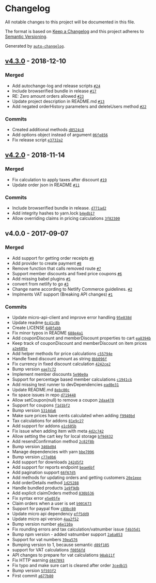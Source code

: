 # Changelog

All notable changes to this project will be documented in this file.

The format is based on [Keep a Changelog](http://keepachangelog.com/en/1.0.0/)
and this project adheres to [Semantic Versioning](http://semver.org/spec/v2.0.0.html).

Generated by [`auto-changelog`](https://github.com/CookPete/auto-changelog).

## [v4.3.0](https://github.com/netlify/gocommerce-js/compare/v4.2.0...v4.3.0) - 2018-12-10

### Merged

- Add autochange-log and release scripts [`#24`](https://github.com/netlify/gocommerce-js/pull/24)
- Include browserified bundle in release [`#17`](https://github.com/netlify/gocommerce-js/pull/17)
- RE: Zero amount orders allowed [`#23`](https://github.com/netlify/gocommerce-js/pull/23)
- Update project description in README.md [`#13`](https://github.com/netlify/gocommerce-js/pull/13)
- Add negated orderHistory parameters and deleteUsers method [`#22`](https://github.com/netlify/gocommerce-js/pull/22)

### Commits

- Created additional methods [`d8524c8`](https://github.com/netlify/gocommerce-js/commit/d8524c8d295dc9bb859a0ec674781229b78ef831)
- Add options object instead of argument  [`06fe856`](https://github.com/netlify/gocommerce-js/commit/06fe85632ab09137fbc66b9aaa8b4432ad86e527)
- Fix release script [`e3732a2`](https://github.com/netlify/gocommerce-js/commit/e3732a2b3e56b50316b33421153238eac29d0b7f)

## [v4.2.0](https://github.com/netlify/gocommerce-js/compare/v4.0.0...v4.2.0) - 2018-11-14

### Merged

- Fix calculation to apply taxes after discount [`#19`](https://github.com/netlify/gocommerce-js/pull/19)
- Update order json in README [`#11`](https://github.com/netlify/gocommerce-js/pull/11)

### Commits

- Include browserified bundle in release. [`d771ad2`](https://github.com/netlify/gocommerce-js/commit/d771ad200ee087e6dfd96b1cfe550ff95b706419)
- Add integrity hashes to yarn.lock [`b4edb17`](https://github.com/netlify/gocommerce-js/commit/b4edb17dd1856b47c4d43ba282819bdab0927ac0)
- Allow overriding claims in pricing calculations [`3f82300`](https://github.com/netlify/gocommerce-js/commit/3f82300169c706eb7b5fc5e3ecee42b97cf797a8)

## v4.0.0 - 2017-09-07

### Merged

- Add support for getting order receipts [`#9`](https://github.com/netlify/gocommerce-js/pull/9)
- Add provider to create payment [`#8`](https://github.com/netlify/gocommerce-js/pull/8)
- Remove function that calls removed route [`#7`](https://github.com/netlify/gocommerce-js/pull/7)
- Support member discounts and fixed price coupons [`#6`](https://github.com/netlify/gocommerce-js/pull/6)
- Add missing babel plugins [`#5`](https://github.com/netlify/gocommerce-js/pull/5)
- convert from netlify to go [`#3`](https://github.com/netlify/gocommerce-js/pull/3)
- Change name according to Netlify Commerce guidelines. [`#2`](https://github.com/netlify/gocommerce-js/pull/2)
- Implments VAT support (Breaking API changes) [`#1`](https://github.com/netlify/gocommerce-js/pull/1)

### Commits

- Update micro-api-client and improve error handling [`95e838d`](https://github.com/netlify/gocommerce-js/commit/95e838d69d77a513ce2200b4ecdd3747eb546f0b)
- Update readme [`6c41c8b`](https://github.com/netlify/gocommerce-js/commit/6c41c8be536f794d090ac991c09f9a510f3f65a1)
- Create LICENSE [`640fabb`](https://github.com/netlify/gocommerce-js/commit/640fabb103cedd0d9477d1a5eb28c17168ec1f7f)
- Fix minor typos in README [`688e4a1`](https://github.com/netlify/gocommerce-js/commit/688e4a17ee8a4e9f20e1730f0d9016a7a3b06320)
- Add couponDiscount and memberDiscount properties to cart [`ea8394b`](https://github.com/netlify/gocommerce-js/commit/ea8394bbe9370036fe77445d520e8fe4d8b4d020)
- Keep track of couponDiscount and memberDiscount on item prices [`a2e685e`](https://github.com/netlify/gocommerce-js/commit/a2e685e11f3772fa04c5aa8e8955e475791e636f)
- Add helper methods for price calculations [`c55794e`](https://github.com/netlify/gocommerce-js/commit/c55794e8846a61e9307724c43b524505a916a946)
- Handle fixed discount amount as string [`0bb096f`](https://github.com/netlify/gocommerce-js/commit/0bb096fd1809cda7fe47e5c961597d8d49a8f6f6)
- Fix currency in fixed discount calculation [`4242ce2`](https://github.com/netlify/gocommerce-js/commit/4242ce2e3c3e9a7b442067e7313fa7258669db8b)
- Bump version [`eae7c72`](https://github.com/netlify/gocommerce-js/commit/eae7c72bbf55c52ef49e4d398cd9a34121961b3a)
- Implement member discounts [`5e90e0a`](https://github.com/netlify/gocommerce-js/commit/5e90e0a3aea2dff86eb55365b93e1b02201118aa)
- Support for percentage based member calculations [`c1941cb`](https://github.com/netlify/gocommerce-js/commit/c1941cb9e7752774017f9ed7f9892e9ee36aca97)
- Add missing test runner to devDependencies [`ead0e31`](https://github.com/netlify/gocommerce-js/commit/ead0e31ec06c696b32deaebb49718f2578fc26f3)
- Update README.md [`8ebc00c`](https://github.com/netlify/gocommerce-js/commit/8ebc00c426814a8bdf23b54ebd6ad6202bdb53db)
- fix space issues in repo [`d719448`](https://github.com/netlify/gocommerce-js/commit/d719448f2044c76d38394106166a1ca2ca8674b9)
- Allow setCoupon(null) to remove a coupon [`2daa478`](https://github.com/netlify/gocommerce-js/commit/2daa478d295e5a6a6974f24bc0d6896aa98f27af)
- Support for coupons [`f1d1bf2`](https://github.com/netlify/gocommerce-js/commit/f1d1bf26e0e91b0ce08975a725999a3f6509440c)
- Bump version [`5314da6`](https://github.com/netlify/gocommerce-js/commit/5314da60d2d070c8c4571178a7c592d8c523916f)
- Make sure prices have cents calculated when adding [`f9940bd`](https://github.com/netlify/gocommerce-js/commit/f9940bdf80665512d1cdfd9b09af5a0cea1c5297)
- Tax calculations for addons [`81e9c27`](https://github.com/netlify/gocommerce-js/commit/81e9c27c9c1d38a5303091adeff266b8bb59772f)
- Add support for addons [`e1c605b`](https://github.com/netlify/gocommerce-js/commit/e1c605b598fc518fee7b70f31297401c5a50d070)
- Fix  issue when adding item with meta [`4d2c742`](https://github.com/netlify/gocommerce-js/commit/4d2c7424a91da7ec1f80a46d9187f99a6e32ffca)
- Allow setting the cart key for local storage [`bf9d432`](https://github.com/netlify/gocommerce-js/commit/bf9d43280ea91a15a45b329bdc5618bfee85224c)
- Add resendConfirmation method [`2c82f8b`](https://github.com/netlify/gocommerce-js/commit/2c82f8b14119727fcc0d8457787c42e0495be240)
- Bump version [`346bd04`](https://github.com/netlify/gocommerce-js/commit/346bd0413fce1dee7076fc4f9f1af58e2728bb44)
- Manage dependencies with yarn [`bbe7096`](https://github.com/netlify/gocommerce-js/commit/bbe70964b6fd9be889053fa995943f050515d694)
- Bump version [`c77e0b6`](https://github.com/netlify/gocommerce-js/commit/c77e0b6415327b113a8c8513250d916b120aaad8)
- Add support for downloads [`242d5f2`](https://github.com/netlify/gocommerce-js/commit/242d5f20cc3783adadc53c1eef69725a6ab4695a)
- Add support for reports endpoint [`beae6bf`](https://github.com/netlify/gocommerce-js/commit/beae6bf5527b4ba2a830910934c69658bb576ffa)
- Add pagination support [`66f67d5`](https://github.com/netlify/gocommerce-js/commit/66f67d5777bcd2a61340534a651ab2a9beb1570e)
- Add methods for updating orders and getting customers [`20e1eee`](https://github.com/netlify/gocommerce-js/commit/20e1eee3adbf5161891aad82a274e20ca54aa336)
- Add orderDetails method [`1d25288`](https://github.com/netlify/gocommerce-js/commit/1d252881e6f0d2f6c0ed1cfb8d309d820a1423af)
- Handle bundled products [`1e9f9db`](https://github.com/netlify/gocommerce-js/commit/1e9f9db38041a2a73c7b07dee920a62add140712)
- Add explicit claimOrders method [`830b536`](https://github.com/netlify/gocommerce-js/commit/830b5360201bba2235259f350f5a8bd69de0af06)
- Fix syntax error [`e5e05fe`](https://github.com/netlify/gocommerce-js/commit/e5e05fe3b143c3d610a93b27812a73032b958273)
- Claim orders when a user is set [`b901673`](https://github.com/netlify/gocommerce-js/commit/b901673db6eb04b959c53e9ff086da22f9abedf6)
- Support for paypal flow [`c89bc80`](https://github.com/netlify/gocommerce-js/commit/c89bc80e8fe64abb8c0b5f3beba1e550ab89d011)
- Update micro api dependency [`eff5dd9`](https://github.com/netlify/gocommerce-js/commit/eff5dd9f46719c6a057dbd3dd61b201dca6a6eaa)
- Update micro api version [`4aa2f52`](https://github.com/netlify/gocommerce-js/commit/4aa2f52d6a64add0bd8e5158c2e3a603ce1dcbd3)
- Bump version number [`e6e110a`](https://github.com/netlify/gocommerce-js/commit/e6e110a1637a10ba17f1d7f4b3e6832e43d18c7f)
- Fix rounding errors and tax calculation/vatnumber issue [`f4b35d1`](https://github.com/netlify/gocommerce-js/commit/f4b35d1c85818717c75ed4050bd0c3630df56ba1)
- Bump npm version - added vatnumber support [`2a6a053`](https://github.com/netlify/gocommerce-js/commit/2a6a053dcb67b7dfd6f4568b77666074617e11f3)
- Support for vat numbers [`39ea576`](https://github.com/netlify/gocommerce-js/commit/39ea576e086a4445c91477a073c0cb3a123689ad)
- Bumping version to 1, because semantic [`d89f105`](https://github.com/netlify/gocommerce-js/commit/d89f105eddce0f6a785cdab5c71e9b70857a16f2)
- support for VAT calculations [`f0056fd`](https://github.com/netlify/gocommerce-js/commit/f0056fdb5712123df3d80f29d8072f0baeeb27f5)
- API changes to prepare for vat calculations [`98ab11f`](https://github.com/netlify/gocommerce-js/commit/98ab11fd89363d66b1743665c66b21095ca44607)
- Fix HTTP warning [`d447093`](https://github.com/netlify/gocommerce-js/commit/d44709319d06cba54a930e7b54acb1f452251e74)
- Fix typo and make sure cart is cleared after order [`3cedb15`](https://github.com/netlify/gocommerce-js/commit/3cedb159abc9cf66a5c8983a416f83f2183f3b37)
- Bump version [`5f593f2`](https://github.com/netlify/gocommerce-js/commit/5f593f29e6798c956f62cbcad1c495a3ff2c6e34)
- First commit [`a677b80`](https://github.com/netlify/gocommerce-js/commit/a677b80f31099bea74fc4c4c7ca9176e64aeab9a)
